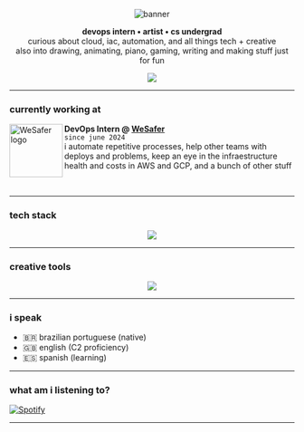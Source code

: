 
 
<p align="center">
  <img src="https://capsule-render.vercel.app/api?type=blur&color=9f55b5&height=200&section=header&text=hi,%20i'm%20aline.&fontSize=40&fontColor=ffffff" alt="banner" />
</p>

<p align="center">
  <b>devops intern • artist • cs undergrad</b><br/>
  curious about cloud, iac, automation, and all things tech + creative <br/>
  also into drawing, animating, piano, gaming, writing and making stuff just for fun
</p>

<p align="center">
  <a href="https://www.linkedin.com/in/alineara/">
    <img src="https://img.shields.io/badge/LinkedIn-0077B5?style=for-the-badge&logo=linkedin&logoColor=white" />
  </a>

---

###  currently working at

[<img align="left" height="94px" width="94px" alt="WeSafer logo" src="https://github.com/aline-exe/aline-exe/assets/132860472/44297bf6-ea32-4d0a-80f5-1321f8cb37ec"/>](https://wesafer.com)

**DevOps Intern @ [WeSafer](https://wesafer.com)** \
`since june 2024`  
i automate repetitive processes, help other teams with deploys and problems, keep an eye in the infraestructure health and costs in AWS and GCP, and a bunch of other stuff

<br clear="left" />

---

###  tech stack

<div align="center">
  <img src="https://skillicons.dev/icons?i=aws,azure,gcp,docker,git,grafana,mysql,postgres,python,postman,ubuntu&theme=dark" /><br/>
</div>

---

###  creative tools

<div align="center">
  <img src="https://skillicons.dev/icons?i=ae,blender,figma,ps,ai,pr,xd,notion&theme=dark" /><br/>
</div>

---

###  i speak

- 🇧🇷 brazilian portuguese (native)
- 🇬🇧 english (C2 proficiency)
- 🇪🇸 spanish (learning)

---

### what am i listening to?

[![Spotify](https://spotify-recently-played-readme.vercel.app/api?user=stellathewolfie)](https://open.spotify.com/user/stellathewolfie)

---


